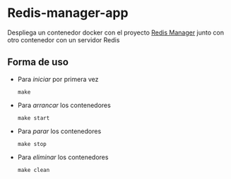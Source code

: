 # Redis-manager-app
Despliega un contenedor docker con el proyecto [Redis Manager](https://github.com/joeferner/redis-commander) junto con otro contenedor con un servidor Redis

## Forma de uso

+ Para *iniciar* por primera vez

    ```
    make
    ```

+ Para *arrancar* los contenedores

    ```
    make start
    ```

+ Para *parar* los contenedores

    ```
    make stop
    ```

+ Para *eliminar* los contenedores

    ```
    make clean
    ```
